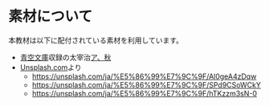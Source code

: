 # 素材について

本教材は以下に配付されている素材を利用しています。

- [青空文庫](https://www.aozora.gr.jp/)収録の太宰治[ア、秋](https://www.aozora.gr.jp/cards/000035/files/236_19996.html)
- [Unsplash.com](https://unsplash.com)より
  - https://unsplash.com/ja/%E5%86%99%E7%9C%9F/Al0geA4zDqw
  - https://unsplash.com/ja/%E5%86%99%E7%9C%9F/SPd9CSoWCkY
  - https://unsplash.com/ja/%E5%86%99%E7%9C%9F/hTKzzm3sN-0

  
